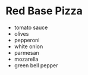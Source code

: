 # Red Base Pizza

 - tomato sauce
 - olives
 - pepperoni
 - white onion
 - parmesan
 - mozarella
 - green bell pepper